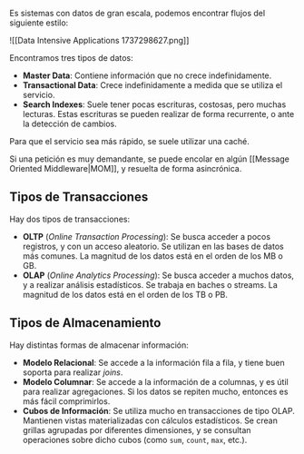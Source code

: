 Es sistemas con datos de gran escala, podemos encontrar flujos del siguiente estilo:

![[Data Intensive Applications 1737298627.png]]

Encontramos tres tipos de datos:

- **Master Data**: Contiene información que no crece indefinidamente.
- **Transactional Data**: Crece indefinidamente a medida que se utiliza el servicio.
- **Search Indexes**: Suele tener pocas escrituras, costosas, pero muchas lecturas. Estas escrituras se pueden realizar de forma recurrente, o ante la detección de cambios.

Para que el servicio sea más rápido, se suele utilizar una caché.

Si una petición es muy demandante, se puede encolar en algún [[Message Oriented Middleware|MOM]], y resuelta de forma asincrónica.

## Tipos de Transacciones

Hay dos tipos de transacciones:

- **OLTP** (*Online Transaction Processing*): Se busca acceder a pocos registros, y con un acceso aleatorio. Se utilizan en las bases de datos más comunes. La magnitud de los datos está en el orden de los MB o GB.
- **OLAP** (*Online Analytics Processing*): Se busca acceder a muchos datos, y a realizar análisis estadísticos. Se trabaja en baches o streams. La magnitud de los datos está en el orden de los TB o PB.

## Tipos de Almacenamiento

Hay distintas formas de almacenar información:

- **Modelo Relacional**: Se accede a la información fila a fila, y tiene buen soporta para realizar *joins*.
- **Modelo Columnar**: Se accede a la información de a columnas, y es útil para realizar agregaciones. Si los datos se repiten mucho, entonces es más fácil comprimirlos.
- **Cubos de Información**: Se utiliza mucho en transacciones de tipo OLAP. Mantienen vistas materializadas con cálculos estadísticos. Se crean grillas agrupadas por diferentes dimensiones, y se consultan operaciones sobre dicho cubos (como `sum`, `count`, `max`, etc.).
